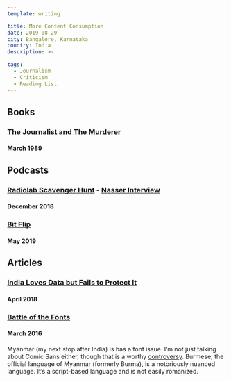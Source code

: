 ```yaml
---
template: writing

title: More Content Consumption
date: 2019-08-29
city: Bangalore, Karnataka
country: India
description: >-

tags:
  - Journalism
  - Criticism
  - Reading List
---
```


## Books

### [The Journalist and The Murderer](http://archives.newyorker.com/?i=1989-03-13#folio=038)

#### March 1989

## Podcasts

### [Radiolab Scavenger Hunt](https://www.wnycstudios.org/story/bonus-radiolab-scavenger-hunt) - [Nasser Interview](https://transom.org/2018/latif-nasser/)

#### December 2018

### [Bit Flip](https://www.wnycstudios.org/story/bit-flip)

#### May 2019

## Articles

### [India Loves Data but Fails to Protect It](https://www.nytimes.com/2018/04/03/opinion/india-data-privacy-biometric-aadhar.html)

#### April 2018



### [Battle of the Fonts](https://frontiermyanmar.net/en/features/battle-of-the-fonts)

#### March 2016

Myanmar (my next stop after India) is has a font issue. I’m not just talking about Comic Sans either, though that is a worthy [controversy](http://designblog.rietveldacademie.nl/wp-content/uploads/2011/03/save-the-bunny.png). Burmese, the official language of Myanmar (formerly Burma), is a notoriously nuanced language. It’s a script-based language and is not easily romanized. 